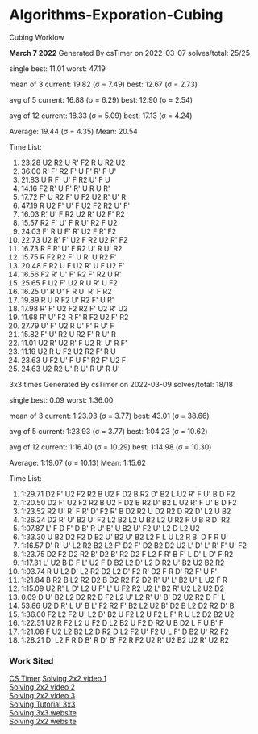 # Algorithms-Exporation-Cubing
Cubing Worklow

**March 7 2022**
Generated By csTimer on 2022-03-07
solves/total: 25/25

single
    best: 11.01
    worst: 47.19

mean of 3
    current: 19.82 (σ = 7.49)
    best: 12.67 (σ = 2.73)

avg of 5
    current: 16.88 (σ = 6.29)
    best: 12.90 (σ = 2.54)

avg of 12
    current: 18.33 (σ = 5.09)
    best: 17.13 (σ = 4.24)

Average: 19.44 (σ = 4.35)
Mean: 20.54

Time List:
1. 23.28   U2 R2 U R' F2 R U R2 U2 
2. 36.00   R' F' R2 F' U F' R' F U' 
3. 21.83   U R F' U' F R2 U' F U 
4. 14.16   F2 R' U F' R' U R U R' 
5. 17.72   F' U R2 F' U F2 U2 R' U' R 
6. 47.19   R U2 F' U' F U2 F2 R2 U' F' 
7. 16.03   R' U' F R2 U2 R' U2 F' R2 
8. 15.57   R2 F' U' F R U' R2 F U2 
9. 24.03   F' R U F' R' U2 F R' F2 
10. 22.73   U2 R' F' U2 F R2 U2 R' F2 
11. 16.73   R F R' U' F R2 U' R U' R2 
12. 15.75   R F2 R2 F' U R' U R2 F' 
13. 20.48   F R2 U F U2 R' U F U2 F' 
14. 16.56   F2 R' U' F' R2 F' R2 U R' 
15. 25.65   F U2 F' U2 R U R' U F2 
16. 16.25   U' R U' F R U' R' F R2 
17. 19.89   R U R F2 U' R2 F' U R' 
18. 17.98   R' F' U2 F2 R2 F' U2 R' U2 
19. 11.68   R' U' F2 R F' R F2 U2 F' R2 
20. 27.79   U' F' U2 R U' F' R U' F 
21. 15.82   F' U' R2 U R2 F' R U' R 
22. 11.01   U2 R' U2 R' F U2 R' U' R F' 
23. 11.19   U2 R U F2 U2 R2 F' R U 
24. 23.63   U F2 U' F U F' R2 F' U2 F 
25. 24.63   U2 R2 U' R U' R U' R U'


3x3 times
Generated By csTimer on 2022-03-09
solves/total: 18/18

single
    best: 0.09
    worst: 1:36.00

mean of 3
    current: 1:23.93 (σ = 3.77)
    best: 43.01 (σ = 38.66)

avg of 5
    current: 1:23.93 (σ = 3.77)
    best: 1:04.23 (σ = 10.62)

avg of 12
    current: 1:16.40 (σ = 10.29)
    best: 1:14.98 (σ = 10.30)

Average: 1:19.07 (σ = 10.13)
Mean: 1:15.62

Time List:
1. 1:29.71   D2 F' U2 F2 R2 B U2 F D2 B R2 D' B2 L U2 R' F U' B D F2 
2. 1:20.50   D2 F' U2 F2 R2 B U2 F D2 B R2 D' B2 L U2 R' F U' B D F2 
3. 1:23.52   R2 U' R' F R' D' F2 R' B D2 R2 U D2 R2 D R2 D' L2 U B2 
4. 1:26.24   D2 R' U' B2 U' F2 L2 B2 L2 U B2 L2 U R2 F U B R D' R2 
5. 1:07.87   L' F D F' D B' R U' B' U B2 U' F2 U' L2 D L2 U2 
6. 1:33.30   U B2 D2 F2 D B2 U' B2 U' B2 L2 F L U L2 R B' D F R U' 
7. 1:16.57   D' R' U' L2 R2 B2 L2 F' D2 F' D2 B2 D2 U2 L' D' L' R' F' U' F2 
8. 1:23.75   D2 F2 D2 R2 B' D2 B' R2 D2 F L2 F R' B F' L D' L D' F R2 
9. 1:17.31   L' U2 B D F L' U2 F D B2 L2 D' L2 D R2 U' B2 U2 B2 R2 
10. 1:03.74   R U L2 D' L2 R2 D2 L2 D' F2 R' D2 F R D' R2 F' U F' 
11. 1:21.84   B R2 B L2 R2 D2 B D2 R2 F2 D2 R' U' L' B2 U' L U2 F R 
12. 1:15.09   U2 R' L D' L2 U F' L' U F2 R2 U2 L' B2 R' U2 L2 U2 D2 
13. 0.09   D U' B2 L2 D2 R2 D F2 L2 U' L2 R' U' B' D2 U2 R2 D F' L 
14. 53.86   U2 D R' L U' B L' F2 R2 F' B2 L2 U2 B' D2 B L2 D2 R2 D' B 
15. 1:36.00   F2 L2 F2 U' L2 D' B2 U F2 L2 U F2 L F' R U L2 D2 B2 U2 
16. 1:22.51   U2 R F2 L2 U F2 D L2 B2 U F2 D R2 U B D2 L F U B' F 
17. 1:21.08   F U2 L2 B2 L2 D R2 D L2 F2 U' F2 U L F' D B2 U' R2 F2 
18. 1:28.21   D' L2 F R D B' R D' B' F2 R F2 U2 R' U2 B2 U2 R' U2 R2


### Work Sited
<a href="https://cstimer.net/">CS Timer</a>
<a href="https://www.youtube.com/watch?v=bCn8TajrPqc">Solving 2x2 video 1</a> <br>
<a href="https://www.youtube.com/watch?v=GANnG5a19kg">Solving 2x2 video 2</a> <br>
<a href="https://www.youtube.com/watch?v=bCn8TajrPqc">Solving 2x2 video 3</a> <br>
<a href="https://www.youtube.com/watch?v=7Ron6MN45LY">Solving Tutorial 3x3</a> <br>
<a href="https://www.rubiks.com/en-us/how-to-solve-rubiks-cube">Solving 3x3 website</a> <br>
<a href="https://www.rubiks.com/en-us/how-to-solve-2x2-rubiks-cube">Solving 2x2 website</a> 
